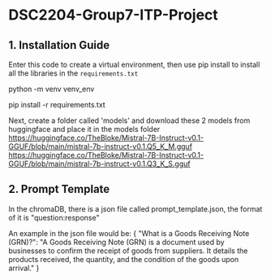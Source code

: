 # DSC2204-Group7-ITP-Project

## 1. Installation Guide
Enter this code to create a virtual environment, then use pip install to install all the libraries in the `requirements.txt`

python -m venv venv_env

pip install -r requirements.txt

Next, create a folder called 'models' and download these 2 models from huggingface and place it in the models folder
https://huggingface.co/TheBloke/Mistral-7B-Instruct-v0.1-GGUF/blob/main/mistral-7b-instruct-v0.1.Q5_K_M.gguf
https://huggingface.co/TheBloke/Mistral-7B-Instruct-v0.1-GGUF/blob/main/mistral-7b-instruct-v0.1.Q3_K_S.gguf



## 2. Prompt Template
In the chromaDB, there is a json file called prompt_template.json, the format of it is "question:response"

An example in the json file would be:
{
  "What is a Goods Receiving Note (GRN)?": "A Goods Receiving Note (GRN) is a document used by businesses to confirm the receipt of goods from suppliers. It details the products received, the quantity, and the condition of the goods upon arrival."
}
